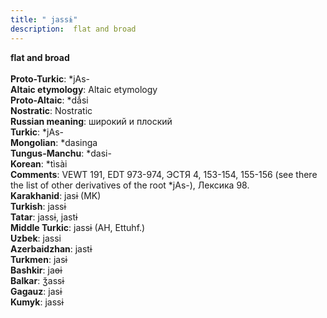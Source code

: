 ```yaml
---
title: " jassɨ"
description:  flat and broad
---
```

<strong> flat and broad</strong><br><br>
<strong>Proto-Turkic</strong>:  *jAs-<br>
<strong>Altaic etymology</strong>:  Altaic etymology<br>
<strong> Proto-Altaic</strong>:  *dắsi<br>
<strong>Nostratic</strong>:  Nostratic<br>
<strong>Russian meaning</strong>:  широкий и плоский<br>
<strong>Turkic</strong>:  *jAs-<br>
<strong>Mongolian</strong>:  *dasinga<br>
<strong>Tungus-Manchu</strong>:  *dasi-<br>
<strong>Korean</strong>:  *tìsài<br>
<strong>Comments</strong>:  VEWT 191, EDT 973-974, ЭСТЯ 4, 153-154, 155-156 (see there the list of other derivatives of the root *jAs-), Лексика 98.<br>
<strong>Karakhanid</strong>:  jasɨ (MK)<br>
<strong>Turkish</strong>:  jassɨ<br>
<strong>Tatar</strong>:  jassɨ, jastɨ<br>
<strong>Middle Turkic</strong>:  jassɨ (AH, Ettuhf.)<br>
<strong>Uzbek</strong>:  jassi<br>
<strong>Azerbaidzhan</strong>:  jastɨ<br>
<strong>Turkmen</strong>:  jasɨ<br>
<strong>Bashkir</strong>:  jaɵɨ<br>
<strong>Balkar</strong>:  ǯassɨ<br>
<strong>Gagauz</strong>:  jasɨ<br>
<strong>Kumyk</strong>:  jassɨ<br>


